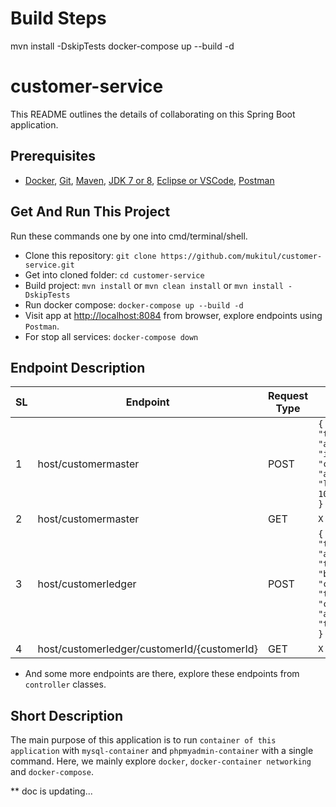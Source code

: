 
# Build Steps
mvn install -DskipTests
docker-compose up --build -d

# customer-service
This README outlines the details of collaborating on this Spring Boot application.

## Prerequisites
* [Docker](), [Git](https://git-scm.com/), [Maven](), [JDK 7 or 8](), [Eclipse or VSCode](), [Postman]()

## Get And Run This Project
Run these commands one by one into cmd/terminal/shell.
* Clone this repository: `git clone https://github.com/mukitul/customer-service.git`
* Get into cloned folder: `cd customer-service`
* Build project: `mvn install` or `mvn clean install` or  `mvn install -DskipTests`
* Run docker compose: `docker-compose up --build -d`
* Visit app at [http://localhost:8084](http://localhost:8084) from browser, explore endpoints using `Postman`.
* For stop all services: `docker-compose down`

## Endpoint Description

| SL 	| Endpoint                                    	| Request Type 	| Data Format in Request Body                                                                                                                                                                                                                        	|
|----	|---------------------------------------------	|--------------	|----------------------------------------------------------------------------------------------------------------------------------------------------------------------------------------------------------------------------------------------------	|
| 1  	| host/customermaster                         	| POST         	|  ``` { 	     "data":{ 		       "type":"customer", 		       "attributes":{ 			         "id": 1, 			         "customerId": 1, 			         "amount": 100.20, 			         "lastTransactionDate": 100 		       } 	     } } ```                                              	|
| 2  	| host/customermaster                         	| GET          	| ``` X ```                                                                                                                                                                                                                                          	|
| 3  	| host/customerledger                         	| POST         	| ``` { 	 "data":{ 		     "type":"ledger", 		     "attributes":{ 			       "transactionId": 1, 			       "batchId": 1, 			       "customerId": 1, 			       "transactionType": "credit", 			       "amount": 200000.20, 			       "transactionDate": 201 		     } 	   } }  ``` 	|
| 4  	| host/customerledger/customerId/{customerId} 	| GET          	| ``` X ```                                                                                                                                                                                                                                          	|

* And some more endpoints are there, explore these endpoints from `controller` classes.

## Short Description
The main purpose of this application is to run `container of this application` with `mysql-container` and `phpmyadmin-container` with a single command.
Here, we mainly explore `docker`, `docker-container networking` and `docker-compose`.




** doc is updating...

